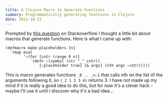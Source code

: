 ```yaml
---
title: A Clojure Macro to Generate Functions
summary: Programmatically generating functions in Clojure
date: 2011-10-21
---
```


Prompted by [this question]("http://stackoverflow.com/q/7852351/346587")
on Stackoverflow I thought a little bit about macros that generate functions. Here is what I came up with:

~~~~ {.Clojure}
(defmacro make-placeholders [n]
  `(map eval
        '~(for [cntr (range 0 n)]
           `(defn ~(symbol (str "_" cntr))
               {:placeholder true} [& args] (nth args ~cntr)))))
~~~~

This is macro generates functions `_0 .. _n-1` that calls nth on the list
of the arguments following it, so `(_2 1 2 3 4)` returns 3. I have not
made up my mind if it is really a good idea to do this, but for now it's
 a clever hack - maybe I'll use it until I discover why it's a bad
idea...
